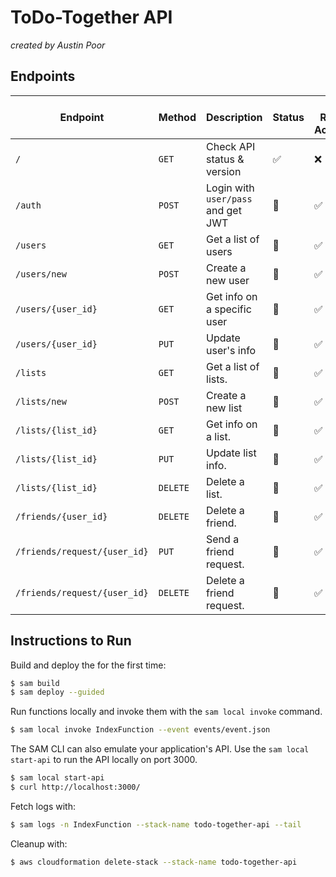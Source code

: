 # ToDo-Together API

_created by Austin Poor_


## Endpoints

| Endpoint | Method | Description | Status | DB Read Access | DB Write Access |
|-|-|-|-|-|-|
|`/`| `GET` | Check API status & version | ✅ | ❌ | ❌ |
|`/auth`| `POST` | Login with `user/pass` and get JWT | 🚧 | ✅ | ❌ |
|`/users`| `GET` | Get a list of users | 🚧 | ✅ | ❌ |
|`/users/new`| `POST` | Create a new user | 🚧 | ✅ | ✅ |
|`/users/{user_id}`| `GET` | Get info on a specific user | 🚧 | ✅ | ❌ |
|`/users/{user_id}`| `PUT` | Update user's info | 🚧 | ✅ | ✅ |
|`/lists`| `GET` | Get a list of lists. | 🚧 | ✅ | ❌ |
|`/lists/new`| `POST` | Create a new list | 🚧 | ✅ | ✅ |
|`/lists/{list_id}`| `GET` | Get info on a list. | 🚧 | ✅ | ❌ |
|`/lists/{list_id}`| `PUT` | Update list info. | 🚧 | ✅ | ✅ |
|`/lists/{list_id}`| `DELETE` | Delete a list. | 🚧 | ✅ | ✅ |
|`/friends/{user_id}`| `DELETE` | Delete a friend. | 🚧 | ✅ | ✅ |
|`/friends/request/{user_id}`| `PUT` | Send a friend request. | 🚧 | ✅ | ✅ |
|`/friends/request/{user_id}`| `DELETE` | Delete a friend request. | 🚧 | ✅ | ✅ |



## Instructions to Run

Build and deploy the for the first time:

```bash
$ sam build
$ sam deploy --guided
```

Run functions locally and invoke them with the `sam local invoke` command.

```bash
$ sam local invoke IndexFunction --event events/event.json
```

The SAM CLI can also emulate your application's API. Use the `sam local start-api` to run the API locally on port 3000.

```bash
$ sam local start-api
$ curl http://localhost:3000/
```

Fetch logs with:

```bash
$ sam logs -n IndexFunction --stack-name todo-together-api --tail
```

Cleanup with:

```bash
$ aws cloudformation delete-stack --stack-name todo-together-api
```

